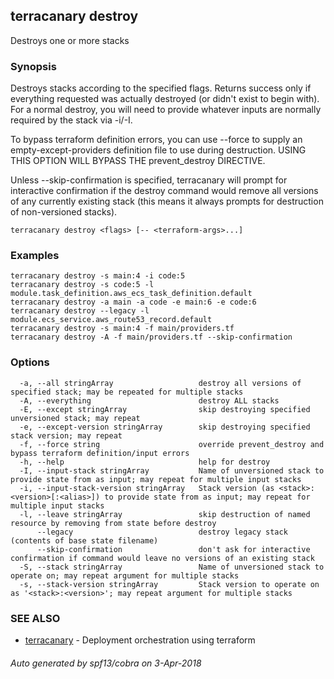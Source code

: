 ## terracanary destroy

Destroys one or more stacks

### Synopsis

Destroys stacks according to the specified flags. Returns success only if everything requested was actually destroyed (or didn't exist to begin with). For a normal destroy, you will need to provide whatever inputs are normally required by the stack via -i/-I.

To bypass terraform definition errors, you can use --force to supply an empty-except-providers definition file to use during destruction. USING THIS OPTION WILL BYPASS THE prevent_destroy DIRECTIVE.

Unless --skip-confirmation is specified, terracanary will prompt for interactive confirmation if the destroy command would remove all versions of any currently existing stack (this means it always prompts for destruction of non-versioned stacks).

```
terracanary destroy <flags> [-- <terraform-args>...]
```

### Examples

```
terracanary destroy -s main:4 -i code:5
terracanary destroy -s code:5 -l module.task_definition.aws_ecs_task_definition.default
terracanary destroy -a main -a code -e main:6 -e code:6
terracanary destroy --legacy -l module.ecs_service.aws_route53_record.default
terracanary destroy -s main:4 -f main/providers.tf
terracanary destroy -A -f main/providers.tf --skip-confirmation
```

### Options

```
  -a, --all stringArray                   destroy all versions of specified stack; may be repeated for multiple stacks
  -A, --everything                        destroy ALL stacks
  -E, --except stringArray                skip destroying specified unversioned stack; may repeat
  -e, --except-version stringArray        skip destroying specified stack version; may repeat
  -f, --force string                      override prevent_destroy and bypass terraform definition/input errors
  -h, --help                              help for destroy
  -I, --input-stack stringArray           Name of unversioned stack to provide state from as input; may repeat for multiple input stacks
  -i, --input-stack-version stringArray   Stack version (as <stack>:<version>[:<alias>]) to provide state from as input; may repeat for multiple input stacks
  -l, --leave stringArray                 skip destruction of named resource by removing from state before destroy
      --legacy                            destroy legacy stack (contents of base state filename)
      --skip-confirmation                 don't ask for interactive confirmation if command would leave no versions of an existing stack
  -S, --stack stringArray                 Name of unversioned stack to operate on; may repeat argument for multiple stacks
  -s, --stack-version stringArray         Stack version to operate on as '<stack>:<version>'; may repeat argument for multiple stacks
```

### SEE ALSO

* [terracanary](../README.md)	 - Deployment orchestration using terraform

###### Auto generated by spf13/cobra on 3-Apr-2018
